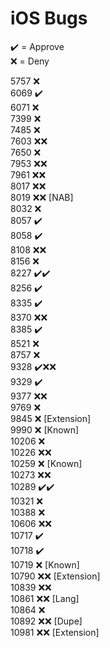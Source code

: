 # iOS Bugs

✔️ = Approve  
❌ = Deny

5757 ❌  
6069 ✔️  
6071 ❌  
7399 ❌  
7485 ❌  
7603 ❌❌  
7650 ❌  
7953 ❌❌  
7961 ❌❌  
8017 ❌❌  
8019 ❌❌ [NAB]  
8032 ❌  
8057 ✔️  
8058 ✔️  
8108 ❌❌  
8156 ❌  
8227 ✔️✔️  
8256 ✔️  
8335 ✔️  
8370 ❌❌  
8385 ✔️  
8521 ❌  
8757 ❌  
9328 ✔️❌❌  
9329 ✔️  
9377 ❌❌  
9769 ❌  
9845 ❌ [Extension]  
9990 ❌ [Known]  
10206 ❌  
10226 ❌❌  
10259 ❌ [Known]  
10273 ❌❌  
10289 ✔️✔️  
10321 ❌  
10388 ❌  
10606 ❌❌  
10717 ✔️  
10718 ✔️  
10719 ❌ [Known]  
10790 ❌❌ [Extension]  
10839 ❌❌  
10861 ❌❌ [Lang]  
10864 ❌  
10892 ❌❌ [Dupe]  
10981 ❌❌ [Extension]
